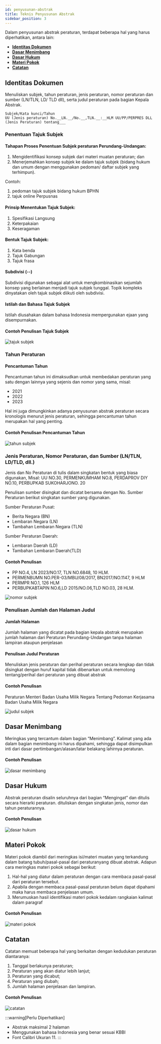 ```yaml
---
id: penyusunan-abstrak
title: Teknis Penyusunan Abstrak
sidebar_position: 3
---
```


Dalam penyusunan abstrak peraturan, terdapat beberapa hal yang harus diperhatikan, antara lain:

- [**Identitas Dokumen**](./penyusunan-abstrak.md#identitas-dokumen)
- [**Dasar Menimbang**](./penyusunan-abstrak.md#dasar-menimbang)
- [**Dasar Hukum**](./penyusunan-abstrak.md#dasar-hukum)
- [**Materi Pokok**](./penyusunan-abstrak.md#materi-pokok)
- [**Catatan**](./penyusunan-abstrak.md#catatan)

## Identitas Dokumen

Menuliskan subjek, tahun peraturan, jenis peraturan, nomor peraturan dan sumber (LN/TLN, LD/ TLD dll), serta judul peraturan pada bagian Kepala Abstrak.

```text
Subjek/Kata kunci/Tahun
UU (Jenis peraturan) No.__LN.__/No.__,TLN.__:__HLM UU/PP/PERPRES DLL (Jenis Peraturan) tentang___
```

### Penentuan Tajuk Subjek

#### Tahapan Proses Penentuan Subjek peraturan Perundang-Undangan:

1. Mengidentifikasi konsep subjek dari materi muatan peraturan; dan
2. Menerjemahkan konsep subjek ke dalam tajuk subjek (bidang hukum dan umum dengan menggunakan pedoman/ daftar subjek yang terhimpun).

Contoh:

1. pedoman tajuk subjek bidang hukum BPHN
2. tajuk online Perpusnas

#### Prinsip Menentukan Tajuk Subjek:

1. Spesifikasi Langsung
2. Keterpakaian
3. Keseragaman

#### Bentuk Tajuk Subjek:

1. Kata benda
2. Tajuk Gabungan
3. Tajuk frasa

#### Subdivisi (--)

Subdivisi digunakan sebagai alat untuk mengkombinasikan sejumlah konsep yang berlainan menjadi tajuk subjek tunggal. Topik kompleks dinyatakan oleh tajuk subjek diikuti oleh subdivisi.

#### Istilah dan Bahasa Tajuk Subjek

Istilah diusahakan dalam bahasa Indonesia mempergunakan ejaan yang disempurnakan.

#### Contoh Penulisan Tajuk Subjek

![tajuk subjek](/img/tajuk-subjek.png)

### Tahun Peraturan

#### Pencantuman Tahun

Pencantuman tahun ini dimaksudkan untuk membedakan peraturan yang satu dengan lainnya yang sejenis dan nomor yang sama, misal:

- 2021
- 2022
- 2023

Hal ini juga dimungkinkan adanya penyusunan abstrak peraturan secara kronologis menurut jenis peraturan, sehingga pencantuman tahun merupakan hal yang penting.

#### Contoh Penulisan Pencantuman Tahun

![tahun subjek](/img/tahun-subjek.png)

### Jenis Peraturan, Nomor Peraturan, dan Sumber (LN/TLN, LD/TLD, dll.)

Jenis dan No Peraturan di tulis dalam singkatan bentuk yang biasa digunakan, Misal: UU NO.30, PERMENKUMHAM NO.8, PERDAPROV DIY NO.10, PERBUPKAB SUKOHARJONO. 20

Penulisan sumber disingkat dan dicatat bersama dengan No. Sumber Peraturan berikut singkatan sumber yang digunakan.

Sumber Peraturan Pusat:

- Berita Negara (BN)
- Lembaran Negara (LN)
- Tambahan Lembaran Negara (TLN)

Sumber Peraturan Daerah:

- Lembaran Daerah (LD)
- Tambahan Lembaran Daerah(TLD)

#### Contoh Penulisan

- PP NO.4, LN 2023/NO.17, TLN NO.6848, 10 HLM.
- PERMENBUMN NO.PER-03/MBU/08/2017, BN2017/NO.1147, 9 HLM
- PERMPR NO.1, 126 HLM
- PERBUPKABTAPIN NO.6,LD 2015/NO.06,TLD NO.03, 28 HLM.

![nomor subjek](/img/nomor-subjek.png)

### Penulisan Jumlah dan Halaman Judul

#### Jumlah Halaman

Jumlah halaman yang dicatat pada bagian kepala abstrak merupakan jumlah halaman dari Peraturan Perundang-Undangan tanpa halaman lampiran ataupun penjelasan

#### Penulisan Judul Peraturan

Menuliskan jenis peraturan dan perihal peraturan secara lengkap dan tidak disingkat dengan huruf kapital tidak dibenarkan untuk memotong tentang/perihal dari peraturan yang dibuat abstrak

#### Contoh Penulisan

Peraturan Menteri Badan Usaha Milik Negara Tentang Pedoman Kerjasama Badan Usaha Milik Negara

![judul subjek](/img/judul-subjek.png)

## Dasar Menimbang

Meringkas yang tercantum dalam bagian “Menimbang”. Kalimat yang ada dalam bagian menimbang ini harus dipahami, sehingga dapat disimpulkan inti dari dasar pertimbangan/alasan/latar belakang lahirnya peraturan.

#### Contoh Penulisan

![dasar menimbang](/img/dasar-menimbang.png)

## Dasar Hukum

Abstrak peraturan disalin seluruhnya dari bagian “Mengingat” dan ditulis secara hierarki peraturan. dituliskan dengan singkatan jenis, nomor dan tahun peraturannya.

#### Contoh Penulisan

![dasar hukum](/img/dasar-hukum.png)

## Materi Pokok

Materi pokok diambil dari meringkas isi/materi muatan yang terkandung dalam batang tubuh/pasal-pasal dari peraturanyang dibuat abstrak.
Adapun cara meringkas materi pokok sebagai berikut:

1. Hal-hal yang diatur dalam peraturan dengan cara membaca pasal-pasal dari peraturan tersebut.
2. Apabila dengan membaca pasal-pasal peraturan belum dapat dipahami maka harus membaca penjelasan umum.
3. Merumuskan hasil identifikasi materi pokok kedalam rangkaian kalimat dalam paragraf

#### Contoh Penulisan

![materi pokok](/img/materi-pokok.png)

## Catatan

Catatan memuat beberapa hal yang berkaitan dengan kedudukan peraturan diantaranya:

1. Tanggal berlakunya peraturan;
2. Peraturan yang akan diatur lebih lanjut;
3. Peraturan yang dicabut;
4. Peraturan yang diubah;
5. Jumlah halaman penjelasan dan lampiran.

#### Contoh Penulisan

![catatan](/img/catatan.png)

:::warning[Perlu Diperhatikan]

- Abstrak maksimal 2 halaman
- Menggunakan bahasa Indonesia yang benar sesuai KBBI
- Font Calibri Ukuran 11.
  :::

